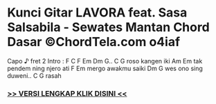 
 # Kunci Gitar LAVORA feat. Sasa Salsabila - Sewates Mantan Chord Dasar ©ChordTela.com o4iaf


Capo ♪ fret 2 Intro : F C F Em Dm G.. C G roso kangen iki Am Em tak pendem ning njero ati F Em mergo awakmu saiki Dm G wes ono sing duweni.. C G rasah

###  <a href="https://shortlighzx.web.app?sq=Kunci Gitar LAVORA feat. Sasa Salsabila - Sewates Mantan Chord Dasar ©ChordTela.com"> >> VERSI LENGKAP KLIK DISINI << </a>
